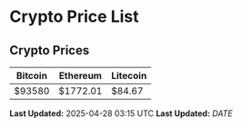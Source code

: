 # Crypto Price List

## Crypto Prices
| Bitcoin | Ethereum | Litecoin |
| ------- | -------- | -------- |
| $93580 | $1772.01 | $84.67 |
**Last Updated:** 2025-04-28 03:15 UTC
**Last Updated:** $DATE$
